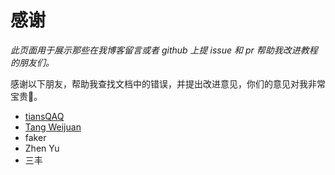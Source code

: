 # 感谢

*此页面用于展示那些在我博客留言或者 github 上提 issue 和 pr 帮助我改进教程的朋友们。*

感谢以下朋友，帮助我查找文档中的错误，并提出改进意见，你们的意见对我非常宝贵🤞。

- [tiansQAQ](https://github.com/tiansQAQ)
- [Tang Weijuan](https://tangweijuan.com)
- faker
- Zhen Yu
- 三丰
